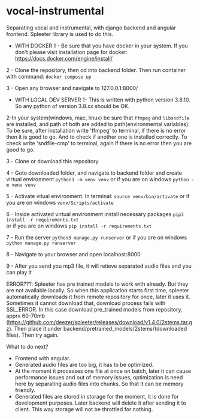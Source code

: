 # vocal-instrumental
Separating vocal and instrumental, with django backend and angular frontend. Spleeter library is used to do this.

- WITH DOCKER
1 - Be sure that you have docker in your system. If you don't please visit installation page for docker: https://docs.docker.com/engine/install/


2 - Clone the repository, then cd into backend folder. Then run container with command: 
    ```docker compose up```


3 - Open any browser and navigate to 127.0.0.1:8000/

- WITH LOCAL DEV SERVER
1- This is written with python version 3.8.10. So any python of version 3.8.xx should be OK.


2-In your system(windows, mac, linux) be sure that ```ffmpeg``` and ```libsndfile``` are 
installed, and path of both are added to path(environmental variables). To be sure, 
after installation write 'ffmpeg' to terminal, if there is no error then it is good to go. And to check if another one is installed correctly. To check write 'sndfile-cmp' to terminal,
again if there is no error then you are good to go.


3 - Clone or download this repository

4 - Goto downloaded folder, and navigate to backend folder and create virtual environment
    ```python3 -m venv venv``` 
    or if you are on windows 
    ```python -m venv venv```

5 - Activate vitual environment. In terminal:
    ```source venv/bin/activate```
    or if you are on windows 
    ```venv/Scripts/activate```

6 - Inside activated virtual environment install necessary packages
    ```pip3 install -r requirements.txt```  
    or if you are on windows 
    ```pip install -r requirements.txt```

7 - Run the server
    ```python3 manage.py runserver``` 
    or if you are on windows 
    ```python manage.py runserver``` 

8 - Navigate to your browser and open localhost:8000

9 - After you send you mp3 file, it will retieve separated audio files and you can play it


ERROR???: Spleeter has pre trained models to work with already. But they are not available locally. So when this application starts first time, spleeter automatically downloads it from remote repository for once, later it uses it. Sometimes it cannot download that, download process fails with SSL_ERROR. In this case download pre_trained models from repository, apprx 60-70mb (https://github.com/deezer/spleeter/releases/download/v1.4.0/2stems.tar.gz). Then place it under backend/pretrained_models/2stems/(downloaded files). Then try again.


What to do next?

- Frontend with angular.
- Generated audio files are too big, it has to be optimized.
- At the moment it processes one file at once on batch, later it can cause performance issues and out of memory issues, optimization is need here by separating audio files into chunks. So that it can be memory friendly.
- Generated files are stored in storage for the moment, it is done for development purposes. Later backend will delete it after sending it to client. This way storage will not be throttled for nothing.